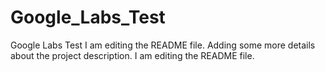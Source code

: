 # Google_Labs_Test
Google Labs Test
I am editing the README file. Adding some more details about the project description.
I am editing the README file.
